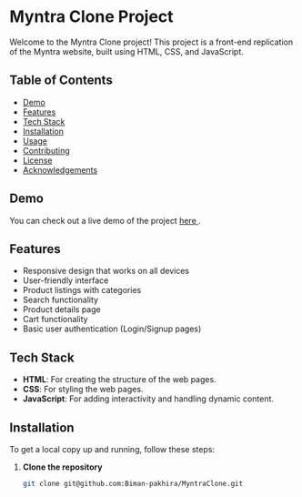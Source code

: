# Myntra Clone Project

Welcome to the Myntra Clone project! This project is a front-end replication of the Myntra website, built using HTML, CSS, and JavaScript.

## Table of Contents

- [Demo](#demo)
- [Features](#features)
- [Tech Stack](#tech-stack)
- [Installation](#installation)
- [Usage](#usage)
- [Contributing](#contributing)
- [License](#license)
- [Acknowledgements](#acknowledgements)

## Demo

You can check out a live demo of the project <a href ="https://biman-pakhira.github.io/MyntraClone/"> here </a>.


## Features

- Responsive design that works on all devices
- User-friendly interface
- Product listings with categories
- Search functionality
- Product details page
- Cart functionality
- Basic user authentication (Login/Signup pages)

## Tech Stack

- **HTML**: For creating the structure of the web pages.
- **CSS**: For styling the web pages.
- **JavaScript**: For adding interactivity and handling dynamic content.

## Installation

To get a local copy up and running, follow these steps:

1. **Clone the repository**

   ```bash
   git clone git@github.com:Biman-pakhira/MyntraClone.git
